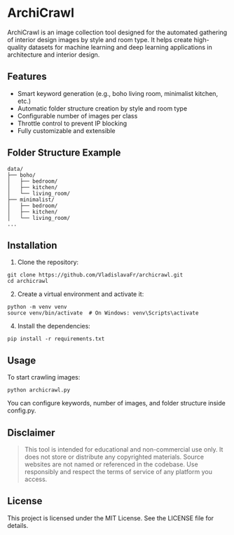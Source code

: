 # ArchiCrawl

ArchiCrawl is an image collection tool designed for the automated gathering of interior design images by style and room type. It helps create high-quality datasets for machine learning and deep learning applications in architecture and interior design.

## Features

- Smart keyword generation (e.g., boho living room, minimalist kitchen, etc.)
- Automatic folder structure creation by style and room type
- Configurable number of images per class
- Throttle control to prevent IP blocking
- Fully customizable and extensible


## Folder Structure Example
```
data/
├── boho/
│   ├── bedroom/
│   ├── kitchen/
│   └── living_room/
├── minimalist/
│   ├── bedroom/
│   ├── kitchen/
│   └── living_room/
...
```
## Installation

1. Clone the repository:
```
git clone https://github.com/VladislavaFr/archicrawl.git
cd archicrawl
```
2. Create a virtual environment and activate it:
```
python -m venv venv
source venv/bin/activate  # On Windows: venv\Scripts\activate
```
4. Install the dependencies:
```
pip install -r requirements.txt
```
## Usage

To start crawling images:
```
python archicrawl.py
```
You can configure keywords, number of images, and folder structure inside config.py.

## Disclaimer

> This tool is intended for educational and non-commercial use only. It does not store or distribute any copyrighted materials.
> Source websites are not named or referenced in the codebase.
> Use responsibly and respect the terms of service of any platform you access.

## License

This project is licensed under the MIT License. See the LICENSE file for details.
